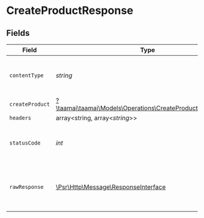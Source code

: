 # CreateProductResponse


## Fields

| Field                                                                                                                 | Type                                                                                                                  | Required                                                                                                              | Description                                                                                                           |
| --------------------------------------------------------------------------------------------------------------------- | --------------------------------------------------------------------------------------------------------------------- | --------------------------------------------------------------------------------------------------------------------- | --------------------------------------------------------------------------------------------------------------------- |
| `contentType`                                                                                                         | *string*                                                                                                              | :heavy_check_mark:                                                                                                    | HTTP response content type for this operation                                                                         |
| `createProduct`                                                                                                       | [?\taamai\taamai\Models\Operations\CreateProductCreateProduct](../../models/operations/CreateProductCreateProduct.md) | :heavy_minus_sign:                                                                                                    | OK                                                                                                                    |
| `headers`                                                                                                             | array<string, array<*string*>>                                                                                        | :heavy_minus_sign:                                                                                                    | N/A                                                                                                                   |
| `statusCode`                                                                                                          | *int*                                                                                                                 | :heavy_check_mark:                                                                                                    | HTTP response status code for this operation                                                                          |
| `rawResponse`                                                                                                         | [\Psr\Http\Message\ResponseInterface](https://www.php-fig.org/psr/psr-7/#33-psrhttpmessageresponseinterface)          | :heavy_minus_sign:                                                                                                    | Raw HTTP response; suitable for custom response parsing                                                               |